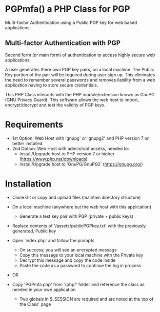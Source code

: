 # PGPmfa() a PHP Class for PGP
Multi-factor Authentication using a Public PGP key for web based applications

## Multi-factor Authentication with PGP
Second form (or main form) of authentication to access highly secure web applications. 

A user generates there own PGP key pairs, on a local machine. The Public Key portion of the pair will be required during user sign up. This eliminates the need to remember several passwords and removes liability from a web application having to store secure credentials.

This PHP Class interacts with the PHP module/extension known as GnuPG (GNU Privacy Guard). This software allows the web host to import, encrypt/decrypt and test the validity of PGP keys.

# Requirements
  * 1st Option: Web Host with 'gnupg' or 'gnupg2' and PHP version 7 or better installed
  * 2nd Option: Web Host with admin/root access, needed to:
    - Install/Upgrade host to PHP version 7 or higher (https://www.php.net/downloads)
    - Install/Upgrade host to 'GnuPG/GnuPG2' (https://gnupg.org/)

# Installation
  * Clone Git or copy and upload files (maintain directory structure)
  * On a local machine (anywhere but the web host with this application)
    - Generate a test key pair with PGP (private + public keys)
  * Replace contents of '/assets/publicPGPkey.txt' with the previously generated, Public key
  * Open 'index.php' and follow the prompts
    - On success; you will see an encrypted message
    - Copy this message to your local machine with the Private key
    - Decrypt this message and copy the code inside
    - Paste the code as a password to continue the log in process

  * OR

  * Copy 'PGPmfa.php' from '/php/' folder and reference the class as needed in your own application
    - Two globals in $_SESSION are required and are noted at the top of the Class' page